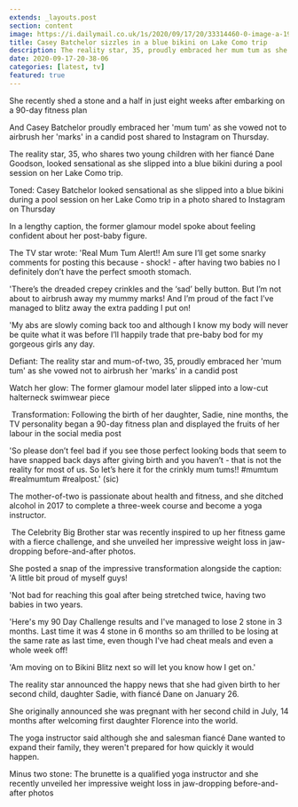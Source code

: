 ```yaml
---
extends: _layouts.post
section: content
image: https://i.dailymail.co.uk/1s/2020/09/17/20/33314460-0-image-a-19_1600371080684.jpg 
title: Casey Batchelor sizzles in a blue bikini on Lake Como trip 
description: The reality star, 35, proudly embraced her mum tum as she vowed not to airbrush her marks in a candid post shared to Instagram on Thursday. 
date: 2020-09-17-20-38-06 
categories: [latest, tv] 
featured: true 
--- 
```

She recently shed a stone and a half in just eight weeks after embarking on a 90-day fitness plan

And Casey Batchelor proudly embraced her 'mum tum' as she vowed not to airbrush her 'marks' in a candid post shared to Instagram on Thursday.

The reality star, 35, who shares two young children with her fiancé Dane Goodson, looked sensational as she slipped into a blue bikini during a pool session on her Lake Como trip.

Toned: Casey Batchelor looked sensational as she slipped into a blue bikini during a pool session on her Lake Como trip in a photo shared to Instagram on Thursday

In a lengthy caption, the former glamour model spoke about feeling confident about her post-baby figure. 

The TV star wrote: 'Real Mum Tum Alert!! Am sure I’ll get some snarky comments for posting this because - shock! - after having two babies no I definitely don’t have the perfect smooth stomach. 

'There’s the dreaded crepey crinkles and the ‘sad’ belly button. But I’m not about to airbrush away my mummy marks! And I’m proud of the fact I’ve managed to blitz away the extra padding I put on! 

'My abs are slowly coming back too and although I know my body will never be quite what it was before I’ll happily trade that pre-baby bod for my gorgeous girls any day. 

Defiant: The reality star and mum-of-two, 35, proudly embraced her 'mum tum' as she vowed not to airbrush her 'marks' in a candid post

Watch her glow: The former glamour model later slipped into a low-cut halterneck swimwear piece

 Transformation: Following the birth of her daughter, Sadie, nine months, the TV personality began a 90-day fitness plan and displayed the fruits of her labour in the social media post

'So please don’t feel bad if you see those perfect looking bods that seem to have snapped back days after giving birth and you haven’t - that is not the reality for most of us. So let’s here it for the crinkly mum tums!! #mumtum #realmumtum #realpost.' (sic)

The mother-of-two is passionate about health and fitness, and she ditched alcohol in 2017 to complete a three-week course and become a yoga instructor. 

 The Celebrity Big Brother star was recently inspired to up her fitness game with a fierce challenge, and she unveiled her impressive weight loss in jaw-dropping before-and-after photos. 

She posted a snap of the impressive transformation alongside the caption: 'A little bit proud of myself guys! 

'Not bad for reaching this goal after being stretched twice, having two babies in two years. 

'Here's my 90 Day Challenge results and I've managed to lose 2 stone in 3 months. Last time it was 4 stone in 6 months so am thrilled to be losing at the same rate as last time, even though I've had cheat meals and even a whole week off!

'Am moving on to Bikini Blitz next so will let you know how I get on.' 

The reality star announced the happy news that she had given birth to her second child, daughter Sadie, with fiancé Dane on January 26.

She originally announced she was pregnant with her second child in July, 14 months after welcoming first daughter Florence into the world.

The yoga instructor said although she and salesman fiancé Dane wanted to expand their family, they weren't prepared for how quickly it would happen.  

Minus two stone: The brunette is a qualified yoga instructor and she recently unveiled her impressive weight loss in jaw-dropping before-and-after photos 

